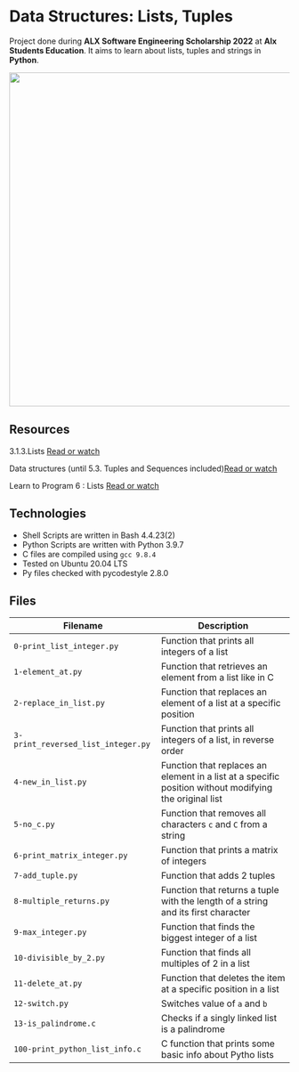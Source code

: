 # Data Structures: Lists, Tuples

Project done during **ALX Software Engineering Scholarship 2022** at **Alx Students Education**. It aims to learn about lists, tuples and strings in **Python**.

<img src="https://s3.amazonaws.com/alx-intranet.hbtn.io/uploads/medias/2020/9/7e7834b535261d05532fb80a9304f7051c4ad7ac.gif" width="600">

## Resources

3.1.3.Lists [Read or watch](https://docs.python.org/3/tutorial/introduction.html#lists)

Data structures (until 5.3. Tuples and Sequences included)[Read or watch](https://docs.python.org/3/tutorial/datastructures.html)

Learn to Program 6 : Lists [Read or watch](https://www.youtube.com/watch?v=A1HUzrvS-Pw)

## Technologies
* Shell Scripts are written in Bash 4.4.23(2)
* Python Scripts are written with Python 3.9.7
* C files are compiled using `gcc 9.8.4`
* Tested on Ubuntu 20.04 LTS
* Py files checked with pycodestyle 2.8.0

## Files
| Filename | Description |
| -------- | ----------- |
| `0-print_list_integer.py` | Function that prints all integers of a list |
| `1-element_at.py` | Function that retrieves an element from a list like in C |
| `2-replace_in_list.py` | Function that replaces an element of a list at a specific position |
| `3-print_reversed_list_integer.py` | Function that prints all integers of a list, in reverse order |
| `4-new_in_list.py` | Function that replaces an element in a list at a specific position without modifying the original list |
| `5-no_c.py` | Function that removes all characters `c` and `C` from a string |
| `6-print_matrix_integer.py` | Function that prints a matrix of integers |
| `7-add_tuple.py` | Function that adds 2 tuples |
| `8-multiple_returns.py` | Function that returns a tuple with the length of a string and its first character |
| `9-max_integer.py` | Function that finds the biggest integer of a list |
| `10-divisible_by_2.py` | Function that finds all multiples of 2 in a list |
| `11-delete_at.py` | Function that deletes the item at a specific position in a list |
| `12-switch.py` | Switches value of `a` and `b` |
| `13-is_palindrome.c` | Checks if a singly linked list is a palindrome |
| `100-print_python_list_info.c` | C function that prints some basic info about Pytho lists |
